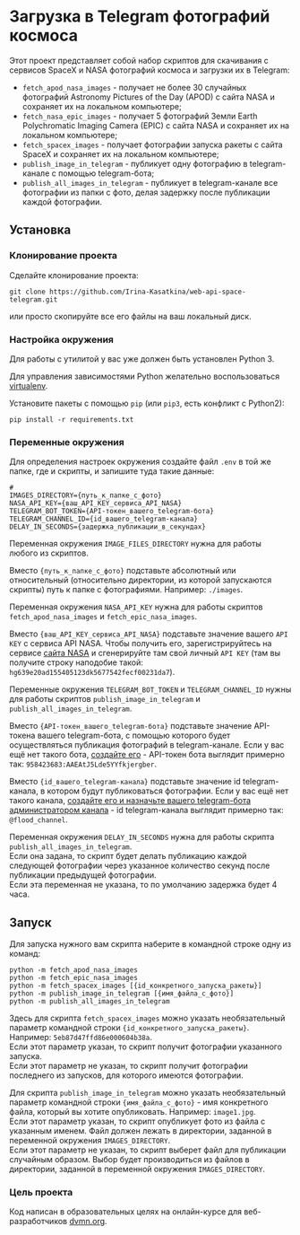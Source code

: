 # Загрузка в Telegram фотографий космоса

Этот проект представляет собой набор скриптов для скачивания с сервисов SpaceX и NASA фотографий космоса и загрузки их в Telegram:
- `fetch_apod_nasa_images` - получает не более 30 случайных фотографий Astronomy Pictures of the Day (APOD) с сайта NASA и сохраняет их на локальном компьютере;
- `fetch_nasa_epic_images` - получает 5 фотографий Земли Earth Polychromatic Imaging Camera (EPIC) с сайта NASA и сохраняет их на локальном компьютере;
- `fetch_spacex_images` - получает фотографии запуска ракеты с сайта SpaceX и сохраняет их на локальном компьютере;
- `publish_image_in_telegram` - публикует одну фотографию в telegram-канале с помощью telegram-бота;
- `publish_all_images_in_telegram` - публикует в telegram-канале все фотографии из папки с фото, делая задержку после публикации каждой фотографии.

## Установка

### Клонирование проекта
Сделайте клонирование проекта:
```
git clone https://github.com/Irina-Kasatkina/web-api-space-telegram.git
```
или просто скопируйте все его файлы на ваш локальный диск.

### Настройка окружения

Для работы с утилитой у вас уже должен быть установлен Python 3.

Для управления зависимостями Python желательно воспользоваться [virtualenv](https://pypi.org/project/virtualenv/).

Установите пакеты с помощью `pip` (или `pip3`, есть конфликт с Python2):
```
pip install -r requirements.txt
```

### Переменные окружения

Для определения настроек окружения создайте файл `.env` в той же папке, где и скрипты, и запишите туда такие данные: 
```
#
IMAGES_DIRECTORY={путь_к_папке_с_фото}
NASA_API_KEY={ваш_API_KEY_сервиса_API_NASA}
TELEGRAM_BOT_TOKEN={API-токен_вашего_telegram-бота}
TELEGRAM_CHANNEL_ID={id_вашего_telegram-канала}
DELAY_IN_SECONDS={задержка_публикации_в_секундах}
```
Переменная окружения `IMAGE_FILES_DIRECTORY` нужна для работы любого из скриптов.

Вместо `{путь_к_папке_с_фото}` подставьте абсолютный или относительный (относительно директории, из которой запускаются скрипты) путь к папке с фотографиями. Например: `./images`.

Переменная окружения `NASA_API_KEY` нужна для работы скриптов `fetch_apod_nasa_images` и `fetch_epic_nasa_images`.

Вместо `{ваш_API_KEY_сервиса_API_NASA}` подставьте значение вашего `API KEY` с сервиса API NASA. Чтобы получить его, зарегистрируйтесь на сервисе [сайта NASA](https://api.nasa.gov/) и сгенерируйте там свой личный `API KEY` (там вы получите строку наподобие такой: `hg639e20ad155405123dk5677542fecf00231da7`).

Переменные окружения `TELEGRAM_BOT_TOKEN` и `TELEGRAM_CHANNEL_ID` нужны для работы скриптов `publish_image_in_telegram` и `publish_all_images_in_telegram`.

Вместо `{API-токен_вашего_telegram-бота}` подставьте значение API-токена вашего telegram-бота, с помощью которого будет осуществляться публикация фотографий в telegram-канале. Если у вас ещё нет такого бота, [создайте его](https://way23.ru/регистрация-бота-в-telegram.html) - API-токен бота выглядит примерно так: `958423683:AAEAtJ5Lde5YYfkjergber`.

Вместо `{id_вашего_telegram-канала}` подставьте значение id telegram-канала, в котором будут публиковаться фотографии. Если у вас ещё нет такого канала, [создайте его и назначьте вашего telegram-бота администратором канала](https://smmplanner.com/blog/otlozhennyj-posting-v-telegram/) - id telegram-канала выглядит примерно так: `@flood_channel`.

Переменная окружения `DELAY_IN_SECONDS` нужна для работы скрипта `publish_all_images_in_telegram`.<br>
Если она задана, то скрипт будет делать публикацию каждой следующей фотографии через указанное количество секунд после публикации предыдущей фотографии.<br>
Если эта переменная не указана, то по умолчанию задержка будет 4 часа.

## Запуск

Для запуска нужного вам скрипта наберите в командной строке одну из команд:
```
python -m fetch_apod_nasa_images
python -m fetch_epic_nasa_images
python -m fetch_spacex_images [{id_конкретного_запуска_ракеты}]
python -m publish_image_in_telegram [{имя_файла_с_фото}]
python -m publish_all_images_in_telegram
```
Здесь для скрипта `fetch_spacex_images` можно указать необязательный параметр командной строки `{id_конкретного_запуска_ракеты}`. Например: `5eb87d47ffd86e000604b38a`.<br>
Если этот параметр указан, то скрипт получит фотографии указанного запуска.<br>
Если этот параметр не указан, то скрипт получит фотографии последнего из запусков, для которого имеются фотографии.

Для скрипта `publish_image_in_telegram` можно указать необязательный параметр командной строки `{имя_файла_с_фото}` - имя конкретного файла, который вы хотите опубликовать. Например: `image1.jpg`.<br>
Если этот параметр указан, то скрипт опубликует фото из файла с указанным именем. Файл должен лежать в директории, заданной в переменной окружения `IMAGES_DIRECTORY`.<br>
Если этот параметр не указан, то скрипт выберет файл для публикации случайным образом. Выбор будет производиться из файлов в директории, заданной в переменной окружения `IMAGES_DIRECTORY`.

### Цель проекта

Код написан в образовательных целях на онлайн-курсе для веб-разработчиков [dvmn.org](https://dvmn.org/).